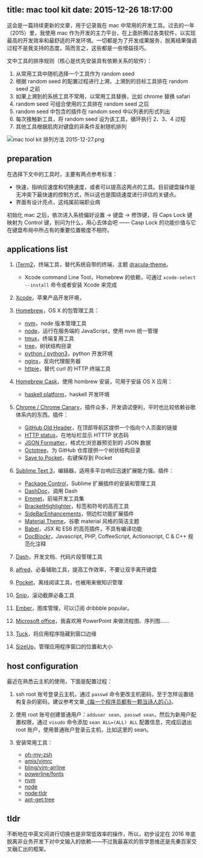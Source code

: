 title: mac tool kit
date: 2015-12-26 18:17:00
---

这会是一篇持续更新的文章，用于记录我在 mac 中常用的开发工具。过去的一年（2015）里，我使用 mac 作为开发的主力平台，在上面折腾过各类软件，以实现最高的开发效率和最舒适的开发环境。一切都是为了开发成果服务，脱离结果强调过程不是我支持的态度，简而言之，这些都是一些增益技巧。

文中工具的排序规则（核心是优先安装具有依赖关系的软件）：

1. 从常用工具中随机选择一个工具作为 random seed
2. 根据 random seed 的配置过程进行上溯，上溯到的目标工具排在 random seed 之前
3. 如果上溯到的系统工具不常用，以常用工具替换，比如 chrome 替换 safari
4. random seed 可组合使用的工具排在 random seed 之后
5. random seed 中包含的插件在 random seed 中以列表的形式列出
6. 每次接触新工具，将 random seed 设为该工具，循环执行 2、3、4 过程
7. 其他工具根据肌肉对键盘的非条件反射随机排列

![mac tool kit 排列方法 2015-12-27.png](/img/mac-tool-kit.png)

<!-- more -->

## preparation

在选择下文中的工具时，主要有两点参考标准：

- 快速，指响应速度和切换速度，或者可以提高这两点的工具。目前键盘操作是无冲突下最快速的控制方式，所以这也是围绕速度进行评估的关键点。
- 界面有设计亮点，这纯属前端职业病

<div class="tip">
    初始化 mac 之后，依次进入系统偏好设置 -> 键盘 -> 修饰键，将 Caps Lock 键映射为 Control 键，别问为什么，用心去体会吧 —— Casp Lock 的功能价值与它在键盘布局中所占有的重要位置极度不相符。
</div>
 
## applications list

1. [iTerm2](https://www.iterm2.com/downloads.html)，终端工具，替代系统自带的终端，主题 [dracula-theme](https://github.com/zenorocha/dracula-theme)。
    - Xcode command Line Tool，Homebrew 的依赖，可通过 `xcode-select --install` 命令或者安装 Xcode 来完成

1. [Xcode](https://developer.apple.com/cn/xcode/downloads/)，苹果产品开发环境，

1. [Homebrew](http://brew.sh/)，OS X 的包管理工具：
    - [nvm](https://github.com/creationix/nvm)，node 版本管理工具
    - [node](https://github.com/nodejs/node)，运行在服务端的 JavaScript，使用 nvm 统一管理
    - [tmux](https://tmux.github.io/)，终端复用工具
    - [tree](http://mama.indstate.edu/users/ice/tree/)，树状结构目录
    - [python / python3](https://www.python.org)，python 开发环境
    - [nginx](http://nginx.org/)，反向代理服务器
    - [httpie](https://github.com/jakubroztocil/httpie)，替代 curl 的 HTTP 终端工具

1. [Homebrew Cask](http://caskroom.io/)，使用 hombrew 安装，可用于安装 OS X 应用：
    - [haskell platform](http://caskroom.io/search)，haskell 开发环境

1. [Chrome / Chrome Canary](http://www.google.cn/intl/zh-CN/chrome/browser/desktop/index.html)，插件众多，开发调试便利，平时也比较依赖谷歌体系内的东西。插件：
    - [GitHub Old Header](https://chrome.google.com/webstore/detail/github-old-header/bbencfiifelhglgknaheifiekmjndlek)，在顶部导航区提供一个指向个人页面的链接
    - [HTTP status](https://chrome.google.com/webstore/detail/http-status/cknfnacbckhfpjahnmkblajcpledpfnp)，在地址栏显示 HTTTP 状态码
    - [JSON Formatter](https://chrome.google.com/webstore/detail/json-formatter/bcjindcccaagfpapjjmafapmmgkkhgoa?hl=zh-CN)，格式化浏览器预览到的 JSON 数据
    - [Octotree](https://chrome.google.com/webstore/detail/octotree/bkhaagjahfmjljalopjnoealnfndnagc?hl=zh-CN)，为 GitHub 仓库提供一个树状结构目录
    - [Save to Pocket](https://chrome.google.com/webstore/detail/save-to-pocket/niloccemoadcdkdjlinkgdfekeahmflj?hl=zh-CN)，右键保存到 Pocket

1. [Sublime Text 3](http://www.sublimetext.com/3)，编辑器，适用多平台响应迅速扩展能力强。插件：
    - [Package Control](https://packagecontrol.io/installation#st3)，Sublime 扩展插件的安装和管理工具
    - [DashDoc](https://packagecontrol.io/packages/DashDoc)，调用 Dash
    - [Emmet](http://emmet.io/)，前端开发工具集
    - [BracketHighlighter](https://packagecontrol.io/packages/BracketHighlighter)，标签和符号的高亮工具
    - [SideBarEnhancements](https://packagecontrol.io/packages/SideBarEnhancements)，侧边栏功能扩展插件
    - [Material Theme](https://github.com/equinusocio/material-theme)，谷歌 material 风格的简洁主题
    - [Babel](https://packagecontrol.io/packages/Babel)，JSX 和 ES6 的高亮插件，不具有编译功能
    - [DocBlockr](https://packagecontrol.io/packages/DocBlockr)，Javascript, PHP, CoffeeScript, Actionscript, C & C++ 规范化注释

1. [Dash](https://kapeli.com/dash)，开发文档、代码片段管理工具

1. [alfred](https://www.alfredapp.com/)，必备辅助工具，提高工作效率，不要让双手离开键盘

1. [Pocket](https://getpocket.com/)，离线阅读工具，也被用来做知识管理

1. [Snip](http://snip.qq.com/)，滚动截屏必备工具

1. [Ember](http://realmacsoftware.com/ember/)，图库管理，可以订阅 dribbble popular。

1. [Microsoft office](https://products.office.com/zh-cn/mac/microsoft-office-for-mac)，我喜欢用 PowerPoint 来做流程图、序列图……

1. [Tuck](http://www.irradiatedsoftware.com/tuck/)，将应用程序隐藏到窗口边缘

1. [SizeUp](http://www.irradiatedsoftware.com/sizeup/)，管理应用程序窗口的位置和大小

## host configuration

最近在熟悉云主机的使用，下面是配置过程：

1. ssh root 账号登录云主机，通过 `passwd` 命令更改主机密码，至于怎样设置结构复杂的密码，建议参考文章[《每一个程序员都有一颗当诗人的心》](http://www.hello-code.com/diary/201409/2223.html)。

1. 使用 root 账号创建普通用户：`adduser sean`、`passwd sean`，然后为新用户配置权限，通过 `visudo` 命令添加 `sean ALL=(ALL) ALL` 配置信息，完成后退出 root 账户，使用普通账户登录云主机，比如这里的 sean。

1. 安装常用工具：
    - [oh-my-zsh](https://github.com/robbyrussell/oh-my-zsh)
    - [amix/vimrc](https://github.com/amix/vimrc)
    - [bling/vim-airline](https://github.com/bling/vim-airline)
    - [powerline/fonts](https://github.com/powerline/fonts)
    - [nvm](https://github.com/creationix/nvm)
    - [node](https://github.com/nodejs/node)
    - [node:tldr](https://github.com/tldr-pages/tldr)
    - [apt-get:tree](https://packages.debian.org/search?keywords=tree)

## tldr

不断地在中英文间进行切换也是非常低效率的操作，所以，初步设定在 2016 年底脱离非业务开发下对中文输入的依赖——不过我最喜欢的哲学思维还是先秦百家交叉融汇出的框架。

























